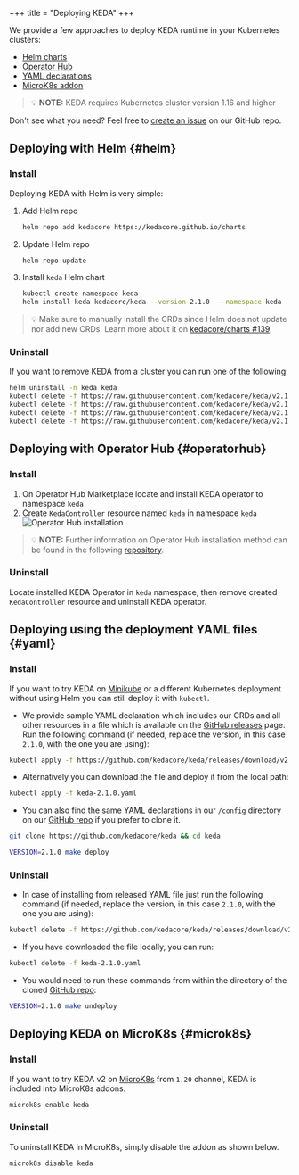 +++
title = "Deploying KEDA"
+++

We provide a few approaches to deploy KEDA runtime in your Kubernetes clusters:

- [Helm charts](#helm)
- [Operator Hub](#operatorhub)
- [YAML declarations](#yaml)
- [MicroK8s addon](#microk8s)

> 💡 **NOTE:** KEDA requires Kubernetes cluster version 1.16 and higher

Don't see what you need? Feel free to [create an issue](https://github.com/kedacore/keda/issues/new) on our GitHub repo.

## Deploying with Helm {#helm}

### Install

Deploying KEDA with Helm is very simple:

1. Add Helm repo

    ```sh
    helm repo add kedacore https://kedacore.github.io/charts
    ```

2. Update Helm repo

    ```sh
    helm repo update
    ```

3. Install `keda` Helm chart

    ```sh
    kubectl create namespace keda
    helm install keda kedacore/keda --version 2.1.0  --namespace keda
    ```

> 💡 Make sure to manually install the CRDs since Helm does not update nor add new CRDs.
> Learn more about it on [kedacore/charts #139](https://github.com/kedacore/charts/issues/139).

### Uninstall

If you want to remove KEDA from a cluster you can run one of the following:

```sh
helm uninstall -n keda keda
kubectl delete -f https://raw.githubusercontent.com/kedacore/keda/v2.1.0/config/crd/bases/keda.sh_scaledobjects.yaml
kubectl delete -f https://raw.githubusercontent.com/kedacore/keda/v2.1.0/config/crd/bases/keda.sh_scaledjobs.yaml
kubectl delete -f https://raw.githubusercontent.com/kedacore/keda/v2.1.0/config/crd/bases/keda.sh_triggerauthentications.yaml
kubectl delete -f https://raw.githubusercontent.com/kedacore/keda/v2.1.0/config/crd/bases/keda.sh_clustertriggerauthentications.yaml
```

## Deploying with Operator Hub {#operatorhub}

### Install

1. On Operator Hub Marketplace locate and install KEDA operator to namespace `keda`
2. Create `KedaController` resource named `keda` in namespace `keda`
![Operator Hub installation](https://raw.githubusercontent.com/kedacore/keda-olm-operator/main/images/keda-olm-install.gif)
> 💡 **NOTE:** Further information on Operator Hub installation method can be found in the following [repository](https://github.com/kedacore/keda-olm-operator).

### Uninstall

Locate installed KEDA Operator in `keda` namespace, then remove created `KedaController` resource and uninstall KEDA operator.

## Deploying using the deployment YAML files {#yaml}

### Install

If you want to try KEDA on [Minikube](https://minikube.sigs.k8s.io) or a different Kubernetes deployment without using Helm you can still deploy it with `kubectl`.

- We provide sample YAML declaration which includes our CRDs and all other resources in a file which is available on the [GitHub releases](https://github.com/kedacore/keda/releases) page.
Run the following command (if needed, replace the version, in this case `2.1.0`, with the one you are using):

```sh
kubectl apply -f https://github.com/kedacore/keda/releases/download/v2.1.0/keda-2.1.0.yaml
```

- Alternatively you can download the file and deploy it from the local path:
```sh
kubectl apply -f keda-2.1.0.yaml
```

- You can also find the same YAML declarations in our `/config` directory on our [GitHub repo](https://github.com/kedacore/keda) if you prefer to clone it.

```sh
git clone https://github.com/kedacore/keda && cd keda

VERSION=2.1.0 make deploy
```

### Uninstall

- In case of installing from released YAML file just run the following command (if needed, replace the version, in this case `2.1.0`, with the one you are using):

```sh
kubectl delete -f https://github.com/kedacore/keda/releases/download/v2.1.0/keda-2.1.0.yaml
```

- If you have downloaded the file locally, you can run:

```sh
kubectl delete -f keda-2.1.0.yaml
```

- You would need to run these commands from within the directory of the cloned [GitHub repo](https://github.com/kedacore/keda):

```sh
VERSION=2.1.0 make undeploy
```

## Deploying KEDA on MicroK8s {#microk8s}

### Install

If you want to try KEDA v2 on [MicroK8s](https://microk8s.io/) from `1.20` channel, KEDA is included into MicroK8s addons.

```sh
microk8s enable keda
```

### Uninstall

To uninstall KEDA in MicroK8s, simply disable the addon as shown below.

```sh
microk8s disable keda
```